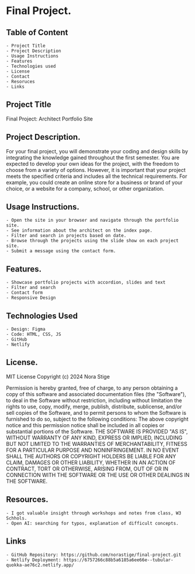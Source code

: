 # Final Project.

## Table of Content

    - Project Title
    - Project Description
    - Usage Instructions
    - Features
    - Technologies used
    - License
    - Contact
    - Resoruces
    - Links

## Project Title

Final Project: Architect Portfolio Site

## Project Description.

For your final project, you will demonstrate your coding and design skills by
integrating the knowledge gained throughout the first semester. You are expected
to develop your own ideas for the project, with the freedom to choose from a variety
of options. However, it is important that your project meets the specified criteria and
includes all the technical requirements. For example, you could create an online
store for a business or brand of your choice, or a website for a company, school, or
other organization.

## Usage Instructions.

    - Open the site in your browser and navigate through the portfolio site.
    - See information about the architect on the index page.
    - Filter and search in projects based on date.
    - Browse through the projects using the slide show on each project site.
    - Submit a message using the contact form.

## Features.

    - Showcase portfolio projects with accordion, slides and text
    - Filter and search
    - Contact form
    - Responsive Design

## Technologies Used

    - Design: Figma
    - Code: HTML, CSS, JS
    - GitHub
    - Netlify

## License.

MIT License
Copyright (c) 2024 Nora Stige

Permission is hereby granted, free of charge, to any person obtaining a
copy of this software and associated documentation files (the "Software"),
to deal in the Software without restriction, including without limitation the
rights to use, copy, modify, merge, publish, distribute, sublicense, and/or
sell copies of the Software, and to permit persons to whom the Software is
furnished to do so, subject to the following conditions: The above copyright
notice and this permission notice shall be included in all copies or
substantial portions of the Software. THE SOFTWARE IS PROVIDED "AS IS",
WITHOUT WARRANTY OF ANY KIND, EXPRESS OR IMPLIED, INCLUDING BUT
NOT LIMITED TO THE WARRANTIES OF MERCHANTABILITY, FITNESS FOR A
PARTICULAR PURPOSE AND NONINFRINGEMENT. IN NO EVENT SHALL THE
AUTHORS OR COPYRIGHT HOLDERS BE LIABLE FOR ANY CLAIM, DAMAGES
OR OTHER LIABILITY, WHETHER IN AN ACTION OF CONTRACT, TORT OR
OTHERWISE, ARISING FROM, OUT OF OR IN CONNECTION WITH THE
SOFTWARE OR THE USE OR OTHER DEALINGS IN THE SOFTWARE.

## Resources.

    - I got valuable insight through workshops and notes from class, W3 Schhols.
    - Open AI: searching for typos, explanation of difficult concepts.

## Links

    - GitHub Repository: https://github.com/norastige/final-project.git
    - Netlify Deployment: https://6757266c88b5a6185a6ee66e--tubular-quokka-ae76c2.netlify.app/

